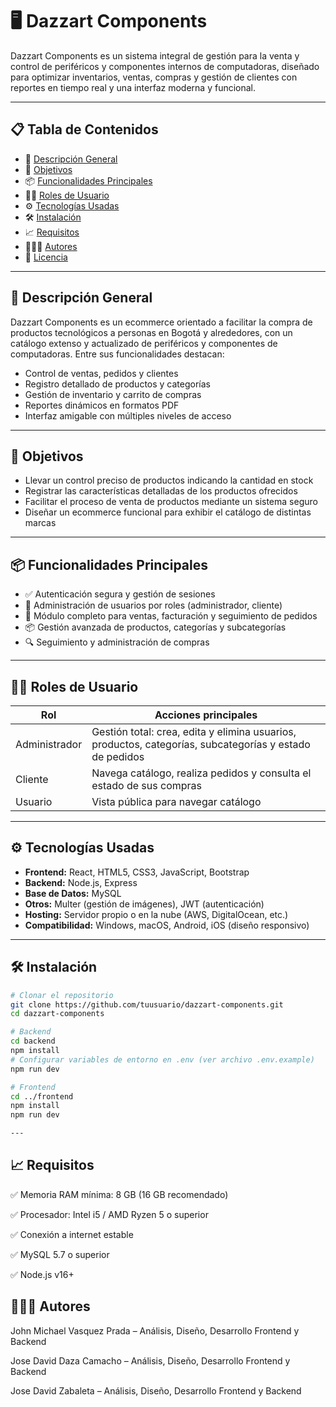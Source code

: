 # 🖥️ Dazzart Components

Dazzart Components es un sistema integral de gestión para la venta y control de periféricos y componentes internos de computadoras, diseñado para optimizar inventarios, ventas, compras y gestión de clientes con reportes en tiempo real y una interfaz moderna y funcional.

---

## 📋 Tabla de Contenidos

- 🧠 [Descripción General](#-descripción-general)
- 🎯 [Objetivos](#-objetivos)
- 📦 [Funcionalidades Principales](#-funcionalidades-principales)
- 🧑‍💻 [Roles de Usuario](#-roles-de-usuario)
- ⚙️ [Tecnologías Usadas](#-tecnologías-usadas)
- 🛠️ [Instalación](#-instalación)
- 📈 [Requisitos](#-requisitos)
- 🧑‍🤝‍🧑 [Autores](#-autores)
- 📃 [Licencia](#-licencia)

---

## 🧠 Descripción General

Dazzart Components es un ecommerce orientado a facilitar la compra de productos tecnológicos a personas en Bogotá y alrededores, con un catálogo extenso y actualizado de periféricos y componentes de computadoras. Entre sus funcionalidades destacan:

- Control de ventas, pedidos y clientes  
- Registro detallado de productos y categorías  
- Gestión de inventario y carrito de compras  
- Reportes dinámicos en formatos PDF  
- Interfaz amigable con múltiples niveles de acceso  

---

## 🎯 Objetivos

- Llevar un control preciso de productos indicando la cantidad en stock  
- Registrar las características detalladas de los productos ofrecidos  
- Facilitar el proceso de venta de productos mediante un sistema seguro  
- Diseñar un ecommerce funcional para exhibir el catálogo de distintas marcas  

---

## 📦 Funcionalidades Principales

- ✅ Autenticación segura y gestión de sesiones  
- 👥 Administración de usuarios por roles (administrador, cliente)  
- 🛒 Módulo completo para ventas, facturación y seguimiento de pedidos  
- 📦 Gestión avanzada de productos, categorías y subcategorías  
- 🔍 Seguimiento y administración de compras  

---

## 🧑‍💻 Roles de Usuario

| Rol           | Acciones principales                                                       |
|---------------|---------------------------------------------------------------------------|
| Administrador | Gestión total: crea, edita y elimina usuarios, productos, categorías, subcategorías y estado de pedidos |
| Cliente       | Navega catálogo, realiza pedidos y consulta el estado de sus compras      |
| Usuario       | Vista pública para navegar catálogo                                       |

---

## ⚙️ Tecnologías Usadas

- **Frontend:** React, HTML5, CSS3, JavaScript, Bootstrap  
- **Backend:** Node.js, Express  
- **Base de Datos:** MySQL  
- **Otros:** Multer (gestión de imágenes), JWT (autenticación)  
- **Hosting:** Servidor propio o en la nube (AWS, DigitalOcean, etc.)  
- **Compatibilidad:** Windows, macOS, Android, iOS (diseño responsivo)  

---

## 🛠️ Instalación

```bash
# Clonar el repositorio
git clone https://github.com/tuusuario/dazzart-components.git
cd dazzart-components

# Backend
cd backend
npm install
# Configurar variables de entorno en .env (ver archivo .env.example)
npm run dev

# Frontend
cd ../frontend
npm install
npm run dev

---
```

## 📈 Requisitos
✅ Memoria RAM mínima: 8 GB (16 GB recomendado)

✅ Procesador: Intel i5 / AMD Ryzen 5 o superior

✅ Conexión a internet estable

✅ MySQL 5.7 o superior

✅ Node.js v16+

## 🧑‍🤝‍🧑 Autores
John Michael Vasquez Prada – Análisis, Diseño, Desarrollo Frontend y Backend

Jose David Daza Camacho – Análisis, Diseño, Desarrollo Frontend y Backend

Jose David Zabaleta – Análisis, Diseño, Desarrollo Frontend y Backend
